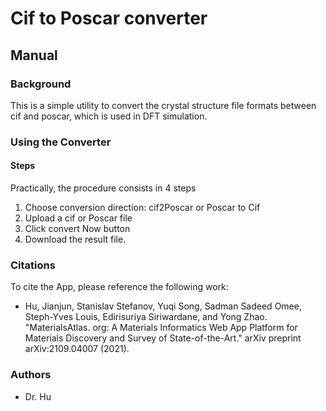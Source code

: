 
# Cif to Poscar converter

## Manual

### Background

This is a simple utility to convert the crystal structure file formats between cif and poscar, which is used in DFT simulation.




### Using the Converter

#### Steps

Practically, the procedure consists in 4 steps

1. Choose conversion direction:   cif2Poscar or Poscar to Cif
2. Upload a cif or Poscar file
3. Click convert Now button
4. Download the result file.


### Citations

To cite the App, please reference the following work:

- Hu, Jianjun, Stanislav Stefanov, Yuqi Song, Sadman Sadeed Omee, Steph-Yves Louis, Edirisuriya Siriwardane, and Yong Zhao. "MaterialsAtlas. org: A Materials Informatics Web App Platform for Materials Discovery and Survey of State-of-the-Art." arXiv preprint arXiv:2109.04007 (2021).


### Authors

- Dr. Hu

